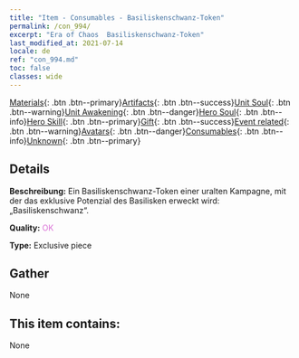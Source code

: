 ```yaml
---
title: "Item - Consumables - Basiliskenschwanz-Token"
permalink: /con_994/
excerpt: "Era of Chaos  Basiliskenschwanz-Token"
last_modified_at: 2021-07-14
locale: de
ref: "con_994.md"
toc: false
classes: wide
---
```

 [Materials](/ItemsDE/){: .btn .btn--primary}[Artifacts](/ItemsDE/Artifacts/){: .btn .btn--success}[Unit Soul](/ItemsDE/UnitSoul/){: .btn .btn--warning}[Unit Awakening](/ItemsDE/UnitAwakening/){: .btn .btn--danger}[Hero Soul](/ItemsDE/HeroSoul/){: .btn .btn--info}[Hero Skill](/ItemsDE/HeroSkill/){: .btn .btn--primary}[Gift](/ItemsDE/Gift/){: .btn .btn--success}[Event related](/ItemsDE/Events/){: .btn .btn--warning}[Avatars](/ItemsDE/Avatars/){: .btn .btn--danger}[Consumables](/ItemsDE/Consumables/){: .btn .btn--info}[Unknown](/ItemsDE/Unknown/){: .btn .btn--primary}

## Details
 **Beschreibung:** Ein Basiliskenschwanz-Token einer uralten Kampagne, mit der das exklusive Potenzial des Basilisken erweckt wird: „Basiliskenschwanz“.

 **Quality:** <span style="color: #DA70D6">OK</span>

 **Type:** Exclusive piece

## Gather

  None

## This item contains:

  None

